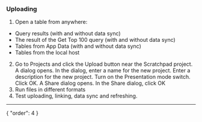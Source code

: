 ### Uploading 
1. Open a table from anywhere: 
- Query results (with and without data sync)
- The result of the Get Top 100 query  (with and without data sync)
- Tables from App Data (with and without data sync)
- Tables from the local host
2. Go to Projects and click the Upload button near the Scratchpad project. A dialog opens. In the dialog, enter a name for the new project. Enter a description for the new project. Turn on the Presentation mode switch. Click OK. A Share dialog opens. In the Share dialog, click OK
3. Run files in different formats
4. Test uploading, linking, data sync and refreshing.


---
{
"order": 4
}